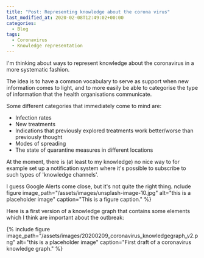 ```yaml
---
title: "Post: Representing knowledge about the corona virus"
last_modified_at: 2020-02-08T12:49:02+00:00
categories:
  - Blog
tags:
  - Coronavirus
  - Knowledge representation
---
```


I'm thinking about ways to represent knowledge about the coronavirus in a more systematic fashion.

The idea is to have a common vocabulary to serve as support when new information comes to light, and to more easily be able to categorise the type of information that the health organisations communicate.

Some different categories that immediately come to mind are:

* Infection rates
* New treatments
* Indications that previously explored treatments work better/worse than previously thought
* Modes of spreading
* The state of quarantine measures in different locations

At the moment, there is (at least to my knowledge) no nice way to for example set up a notification system where it's possible to subscribe to such types of 'knowledge channels'.

I guess Google Alerts come close, but it's not quite the right thing.
nclude figure image_path="/assets/images/unsplash-image-10.jpg" alt="this is a placeholder image" caption="This is a figure caption." %}

Here is a first version of a knowledge graph that contains some elements which I think are important about the outbreak:

{% include figure image_path="/assets/images/20200209_coronavirus_knowledgegraph_v2.png" alt="this is a placeholder image" caption="First draft of a coronavirus knowledge graph." %}

